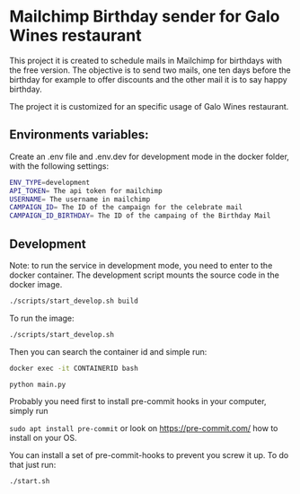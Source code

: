 # Mailchimp Birthday sender for Galo Wines restaurant
This project it is created to schedule mails in Mailchimp for birthdays with the free version.
The objective is to send two mails, one ten days before the birthday for example to offer discounts and the other mail it is to say happy birthday.

The project it is customized for an specific usage of Galo Wines restaurant.

## Environments variables:
Create an .env file and .env.dev for development mode in the docker folder, with the following settings:

```bash
ENV_TYPE=development
API_TOKEN= The api token for mailchimp
USERNAME= The username in mailchimp
CAMPAIGN_ID= The ID of the campaign for the celebrate mail
CAMPAIGN_ID_BIRTHDAY= The ID of the campaing of the Birthday Mail
 ```

## Development
Note: to run the service in development mode, you need to enter to the docker container.
The development script mounts the source code in the docker image.
```bash
./scripts/start_develop.sh build
```

To run the image:
```bash
./scripts/start_develop.sh
```

Then you can search the container id and simple run:

```bash
docker exec -it CONTAINERID bash
```

```bash
python main.py
```

Probably you need first to install pre-commit hooks in your computer, simply run

`sudo apt install pre-commit` or look on https://pre-commit.com/ how to install on your OS.


You can install a set of pre-commit-hooks to prevent you screw it up. To do that just run:

```bash
./start.sh
```
